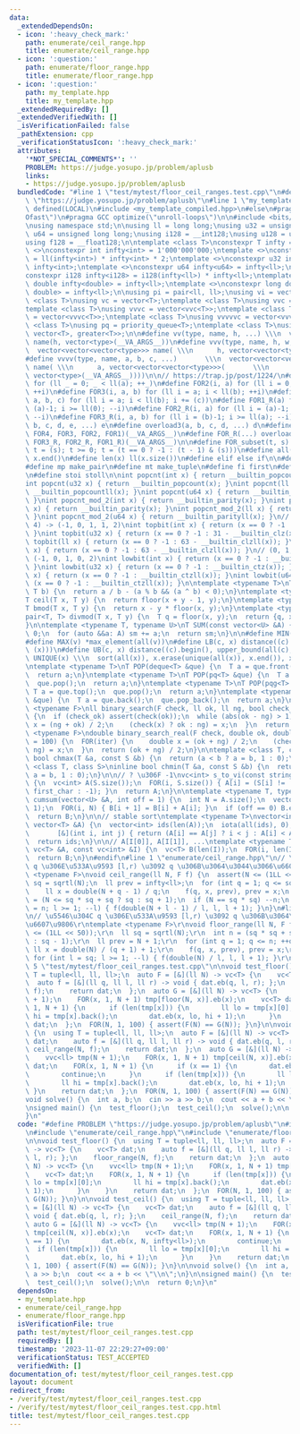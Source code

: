 ```yaml
---
data:
  _extendedDependsOn:
  - icon: ':heavy_check_mark:'
    path: enumerate/ceil_range.hpp
    title: enumerate/ceil_range.hpp
  - icon: ':question:'
    path: enumerate/floor_range.hpp
    title: enumerate/floor_range.hpp
  - icon: ':question:'
    path: my_template.hpp
    title: my_template.hpp
  _extendedRequiredBy: []
  _extendedVerifiedWith: []
  _isVerificationFailed: false
  _pathExtension: cpp
  _verificationStatusIcon: ':heavy_check_mark:'
  attributes:
    '*NOT_SPECIAL_COMMENTS*': ''
    PROBLEM: https://judge.yosupo.jp/problem/aplusb
    links:
    - https://judge.yosupo.jp/problem/aplusb
  bundledCode: "#line 1 \"test/mytest/floor_ceil_ranges.test.cpp\"\n#define PROBLEM\
    \ \"https://judge.yosupo.jp/problem/aplusb\"\n#line 1 \"my_template.hpp\"\n#if\
    \ defined(LOCAL)\n#include <my_template_compiled.hpp>\n#else\n#pragma GCC optimize(\"\
    Ofast\")\n#pragma GCC optimize(\"unroll-loops\")\n\n#include <bits/stdc++.h>\n\
    \nusing namespace std;\n\nusing ll = long long;\nusing u32 = unsigned int;\nusing\
    \ u64 = unsigned long long;\nusing i128 = __int128;\nusing u128 = unsigned __int128;\n\
    using f128 = __float128;\n\ntemplate <class T>\nconstexpr T infty = 0;\ntemplate\
    \ <>\nconstexpr int infty<int> = 1'000'000'000;\ntemplate <>\nconstexpr ll infty<ll>\
    \ = ll(infty<int>) * infty<int> * 2;\ntemplate <>\nconstexpr u32 infty<u32> =\
    \ infty<int>;\ntemplate <>\nconstexpr u64 infty<u64> = infty<ll>;\ntemplate <>\n\
    constexpr i128 infty<i128> = i128(infty<ll>) * infty<ll>;\ntemplate <>\nconstexpr\
    \ double infty<double> = infty<ll>;\ntemplate <>\nconstexpr long double infty<long\
    \ double> = infty<ll>;\n\nusing pi = pair<ll, ll>;\nusing vi = vector<ll>;\ntemplate\
    \ <class T>\nusing vc = vector<T>;\ntemplate <class T>\nusing vvc = vector<vc<T>>;\n\
    template <class T>\nusing vvvc = vector<vvc<T>>;\ntemplate <class T>\nusing vvvvc\
    \ = vector<vvvc<T>>;\ntemplate <class T>\nusing vvvvvc = vector<vvvvc<T>>;\ntemplate\
    \ <class T>\nusing pq = priority_queue<T>;\ntemplate <class T>\nusing pqg = priority_queue<T,\
    \ vector<T>, greater<T>>;\n\n#define vv(type, name, h, ...) \\\n  vector<vector<type>>\
    \ name(h, vector<type>(__VA_ARGS__))\n#define vvv(type, name, h, w, ...)   \\\n\
    \  vector<vector<vector<type>>> name( \\\n      h, vector<vector<type>>(w, vector<type>(__VA_ARGS__)))\n\
    #define vvvv(type, name, a, b, c, ...)       \\\n  vector<vector<vector<vector<type>>>>\
    \ name( \\\n      a, vector<vector<vector<type>>>(       \\\n             b, vector<vector<type>>(c,\
    \ vector<type>(__VA_ARGS__))))\n\n// https://trap.jp/post/1224/\n#define FOR1(a)\
    \ for (ll _ = 0; _ < ll(a); ++_)\n#define FOR2(i, a) for (ll i = 0; i < ll(a);\
    \ ++i)\n#define FOR3(i, a, b) for (ll i = a; i < ll(b); ++i)\n#define FOR4(i,\
    \ a, b, c) for (ll i = a; i < ll(b); i += (c))\n#define FOR1_R(a) for (ll i =\
    \ (a)-1; i >= ll(0); --i)\n#define FOR2_R(i, a) for (ll i = (a)-1; i >= ll(0);\
    \ --i)\n#define FOR3_R(i, a, b) for (ll i = (b)-1; i >= ll(a); --i)\n#define overload4(a,\
    \ b, c, d, e, ...) e\n#define overload3(a, b, c, d, ...) d\n#define FOR(...) overload4(__VA_ARGS__,\
    \ FOR4, FOR3, FOR2, FOR1)(__VA_ARGS__)\n#define FOR_R(...) overload3(__VA_ARGS__,\
    \ FOR3_R, FOR2_R, FOR1_R)(__VA_ARGS__)\n\n#define FOR_subset(t, s) \\\n  for (ll\
    \ t = (s); t >= 0; t = (t == 0 ? -1 : (t - 1) & (s)))\n#define all(x) x.begin(),\
    \ x.end()\n#define len(x) ll(x.size())\n#define elif else if\n\n#define eb emplace_back\n\
    #define mp make_pair\n#define mt make_tuple\n#define fi first\n#define se second\n\
    \n#define stoi stoll\n\nint popcnt(int x) { return __builtin_popcount(x); }\n\
    int popcnt(u32 x) { return __builtin_popcount(x); }\nint popcnt(ll x) { return\
    \ __builtin_popcountll(x); }\nint popcnt(u64 x) { return __builtin_popcountll(x);\
    \ }\nint popcnt_mod_2(int x) { return __builtin_parity(x); }\nint popcnt_mod_2(u32\
    \ x) { return __builtin_parity(x); }\nint popcnt_mod_2(ll x) { return __builtin_parityll(x);\
    \ }\nint popcnt_mod_2(u64 x) { return __builtin_parityll(x); }\n// (0, 1, 2, 3,\
    \ 4) -> (-1, 0, 1, 1, 2)\nint topbit(int x) { return (x == 0 ? -1 : 31 - __builtin_clz(x));\
    \ }\nint topbit(u32 x) { return (x == 0 ? -1 : 31 - __builtin_clz(x)); }\nint\
    \ topbit(ll x) { return (x == 0 ? -1 : 63 - __builtin_clzll(x)); }\nint topbit(u64\
    \ x) { return (x == 0 ? -1 : 63 - __builtin_clzll(x)); }\n// (0, 1, 2, 3, 4) ->\
    \ (-1, 0, 1, 0, 2)\nint lowbit(int x) { return (x == 0 ? -1 : __builtin_ctz(x));\
    \ }\nint lowbit(u32 x) { return (x == 0 ? -1 : __builtin_ctz(x)); }\nint lowbit(ll\
    \ x) { return (x == 0 ? -1 : __builtin_ctzll(x)); }\nint lowbit(u64 x) { return\
    \ (x == 0 ? -1 : __builtin_ctzll(x)); }\n\ntemplate <typename T>\nT floor(T a,\
    \ T b) {\n  return a / b - (a % b && (a ^ b) < 0);\n}\ntemplate <typename T>\n\
    T ceil(T x, T y) {\n  return floor(x + y - 1, y);\n}\ntemplate <typename T>\n\
    T bmod(T x, T y) {\n  return x - y * floor(x, y);\n}\ntemplate <typename T>\n\
    pair<T, T> divmod(T x, T y) {\n  T q = floor(x, y);\n  return {q, x - q * y};\n\
    }\n\ntemplate <typename T, typename U>\nT SUM(const vector<U> &A) {\n  T sm =\
    \ 0;\n  for (auto &&a: A) sm += a;\n  return sm;\n}\n\n#define MIN(v) *min_element(all(v))\n\
    #define MAX(v) *max_element(all(v))\n#define LB(c, x) distance((c).begin(), lower_bound(all(c),\
    \ (x)))\n#define UB(c, x) distance((c).begin(), upper_bound(all(c), (x)))\n#define\
    \ UNIQUE(x) \\\n  sort(all(x)), x.erase(unique(all(x)), x.end()), x.shrink_to_fit()\n\
    \ntemplate <typename T>\nT POP(deque<T> &que) {\n  T a = que.front();\n  que.pop_front();\n\
    \  return a;\n}\ntemplate <typename T>\nT POP(pq<T> &que) {\n  T a = que.top();\n\
    \  que.pop();\n  return a;\n}\ntemplate <typename T>\nT POP(pqg<T> &que) {\n \
    \ T a = que.top();\n  que.pop();\n  return a;\n}\ntemplate <typename T>\nT POP(vc<T>\
    \ &que) {\n  T a = que.back();\n  que.pop_back();\n  return a;\n}\n\ntemplate\
    \ <typename F>\nll binary_search(F check, ll ok, ll ng, bool check_ok = true)\
    \ {\n  if (check_ok) assert(check(ok));\n  while (abs(ok - ng) > 1) {\n    auto\
    \ x = (ng + ok) / 2;\n    (check(x) ? ok : ng) = x;\n  }\n  return ok;\n}\ntemplate\
    \ <typename F>\ndouble binary_search_real(F check, double ok, double ng, int iter\
    \ = 100) {\n  FOR(iter) {\n    double x = (ok + ng) / 2;\n    (check(x) ? ok :\
    \ ng) = x;\n  }\n  return (ok + ng) / 2;\n}\n\ntemplate <class T, class S>\ninline\
    \ bool chmax(T &a, const S &b) {\n  return (a < b ? a = b, 1 : 0);\n}\ntemplate\
    \ <class T, class S>\ninline bool chmin(T &a, const S &b) {\n  return (a > b ?\
    \ a = b, 1 : 0);\n}\n\n// ? \u306F -1\nvc<int> s_to_vi(const string &S, char first_char)\
    \ {\n  vc<int> A(S.size());\n  FOR(i, S.size()) { A[i] = (S[i] != '?' ? S[i] -\
    \ first_char : -1); }\n  return A;\n}\n\ntemplate <typename T, typename U>\nvector<T>\
    \ cumsum(vector<U> &A, int off = 1) {\n  int N = A.size();\n  vector<T> B(N +\
    \ 1);\n  FOR(i, N) { B[i + 1] = B[i] + A[i]; }\n  if (off == 0) B.erase(B.begin());\n\
    \  return B;\n}\n\n// stable sort\ntemplate <typename T>\nvector<int> argsort(const\
    \ vector<T> &A) {\n  vector<int> ids(len(A));\n  iota(all(ids), 0);\n  sort(all(ids),\n\
    \       [&](int i, int j) { return (A[i] == A[j] ? i < j : A[i] < A[j]); });\n\
    \  return ids;\n}\n\n// A[I[0]], A[I[1]], ...\ntemplate <typename T>\nvc<T> rearrange(const\
    \ vc<T> &A, const vc<int> &I) {\n  vc<T> B(len(I));\n  FOR(i, len(I)) B[i] = A[I[i]];\n\
    \  return B;\n}\n#endif\n#line 1 \"enumerate/ceil_range.hpp\"\n// \u5546\u304C\
    \ q \u306E\u533A\u9593 [l,r) \u3092 q \u306B\u3064\u3044\u3066\u6607\u9806\ntemplate\
    \ <typename F>\nvoid ceil_range(ll N, F f) {\n  assert(N <= (1LL << 50));\n  ll\
    \ sq = sqrtl(N);\n  ll prev = infty<ll>;\n  for (int q = 1; q <= sq; ++q) {\n\
    \    ll x = double(N + q - 1) / q;\n    f(q, x, prev), prev = x;\n  }\n  int n\
    \ = (N <= sq * sq + sq ? sq : sq + 1);\n  if (N == sq * sq) --n;\n  for (int l\
    \ = n; l >= 1; --l) { f(double(N + l - 1) / l, l, l + 1); }\n}\n#line 1 \"enumerate/floor_range.hpp\"\
    \n// \u5546\u304C q \u306E\u533A\u9593 [l,r) \u3092 q \u306B\u3064\u3044\u3066\
    \u6607\u9806\r\ntemplate <typename F>\r\nvoid floor_range(ll N, F f) {\r\n  assert(N\
    \ <= (1LL << 50));\r\n  ll sq = sqrtl(N);\r\n  int n = (sq * sq + sq <= N ? sq\
    \ : sq - 1);\r\n  ll prev = N + 1;\r\n  for (int q = 1; q <= n; ++q) {\r\n   \
    \ ll x = double(N) / (q + 1) + 1;\r\n    f(q, x, prev), prev = x;\r\n  }\r\n \
    \ for (int l = sq; l >= 1; --l) { f(double(N) / l, l, l + 1); }\r\n}\r\n#line\
    \ 5 \"test/mytest/floor_ceil_ranges.test.cpp\"\n\nvoid test_floor() {\n  using\
    \ T = tuple<ll, ll, ll>;\n  auto F = [&](ll N) -> vc<T> {\n    vc<T> dat;\n  \
    \  auto f = [&](ll q, ll l, ll r) -> void { dat.eb(q, l, r); };\n    floor_range(N,\
    \ f);\n    return dat;\n  };\n  auto G = [&](ll N) -> vc<T> {\n    vvc<ll> tmp(N\
    \ + 1);\n    FOR(x, 1, N + 1) tmp[floor(N, x)].eb(x);\n    vc<T> dat;\n    FOR(x,\
    \ 1, N + 1) {\n      if (len(tmp[x])) {\n        ll lo = tmp[x][0];\n        ll\
    \ hi = tmp[x].back();\n        dat.eb(x, lo, hi + 1);\n      }\n    }\n    return\
    \ dat;\n  };\n  FOR(N, 1, 100) { assert(F(N) == G(N)); }\n}\n\nvoid test_ceil()\
    \ {\n  using T = tuple<ll, ll, ll>;\n  auto F = [&](ll N) -> vc<T> {\n    vc<T>\
    \ dat;\n    auto f = [&](ll q, ll l, ll r) -> void { dat.eb(q, l, r); };\n   \
    \ ceil_range(N, f);\n    return dat;\n  };\n  auto G = [&](ll N) -> vc<T> {\n\
    \    vvc<ll> tmp(N + 1);\n    FOR(x, 1, N + 1) tmp[ceil(N, x)].eb(x);\n    vc<T>\
    \ dat;\n    FOR(x, 1, N + 1) {\n      if (x == 1) {\n        dat.eb(x, N, infty<ll>);\n\
    \        continue;\n      }\n      if (len(tmp[x])) {\n        ll lo = tmp[x][0];\n\
    \        ll hi = tmp[x].back();\n        dat.eb(x, lo, hi + 1);\n      }\n   \
    \ }\n    return dat;\n  };\n  FOR(N, 1, 100) { assert(F(N) == G(N)); }\n}\n\n\
    void solve() {\n  int a, b;\n  cin >> a >> b;\n  cout << a + b << \"\\n\";\n}\n\
    \nsigned main() {\n  test_floor();\n  test_ceil();\n  solve();\n\n  return 0;\n\
    }\n"
  code: "#define PROBLEM \"https://judge.yosupo.jp/problem/aplusb\"\n#include \"my_template.hpp\"\
    \n#include \"enumerate/ceil_range.hpp\"\n#include \"enumerate/floor_range.hpp\"\
    \n\nvoid test_floor() {\n  using T = tuple<ll, ll, ll>;\n  auto F = [&](ll N)\
    \ -> vc<T> {\n    vc<T> dat;\n    auto f = [&](ll q, ll l, ll r) -> void { dat.eb(q,\
    \ l, r); };\n    floor_range(N, f);\n    return dat;\n  };\n  auto G = [&](ll\
    \ N) -> vc<T> {\n    vvc<ll> tmp(N + 1);\n    FOR(x, 1, N + 1) tmp[floor(N, x)].eb(x);\n\
    \    vc<T> dat;\n    FOR(x, 1, N + 1) {\n      if (len(tmp[x])) {\n        ll\
    \ lo = tmp[x][0];\n        ll hi = tmp[x].back();\n        dat.eb(x, lo, hi +\
    \ 1);\n      }\n    }\n    return dat;\n  };\n  FOR(N, 1, 100) { assert(F(N) ==\
    \ G(N)); }\n}\n\nvoid test_ceil() {\n  using T = tuple<ll, ll, ll>;\n  auto F\
    \ = [&](ll N) -> vc<T> {\n    vc<T> dat;\n    auto f = [&](ll q, ll l, ll r) ->\
    \ void { dat.eb(q, l, r); };\n    ceil_range(N, f);\n    return dat;\n  };\n \
    \ auto G = [&](ll N) -> vc<T> {\n    vvc<ll> tmp(N + 1);\n    FOR(x, 1, N + 1)\
    \ tmp[ceil(N, x)].eb(x);\n    vc<T> dat;\n    FOR(x, 1, N + 1) {\n      if (x\
    \ == 1) {\n        dat.eb(x, N, infty<ll>);\n        continue;\n      }\n    \
    \  if (len(tmp[x])) {\n        ll lo = tmp[x][0];\n        ll hi = tmp[x].back();\n\
    \        dat.eb(x, lo, hi + 1);\n      }\n    }\n    return dat;\n  };\n  FOR(N,\
    \ 1, 100) { assert(F(N) == G(N)); }\n}\n\nvoid solve() {\n  int a, b;\n  cin >>\
    \ a >> b;\n  cout << a + b << \"\\n\";\n}\n\nsigned main() {\n  test_floor();\n\
    \  test_ceil();\n  solve();\n\n  return 0;\n}\n"
  dependsOn:
  - my_template.hpp
  - enumerate/ceil_range.hpp
  - enumerate/floor_range.hpp
  isVerificationFile: true
  path: test/mytest/floor_ceil_ranges.test.cpp
  requiredBy: []
  timestamp: '2023-11-07 22:29:27+09:00'
  verificationStatus: TEST_ACCEPTED
  verifiedWith: []
documentation_of: test/mytest/floor_ceil_ranges.test.cpp
layout: document
redirect_from:
- /verify/test/mytest/floor_ceil_ranges.test.cpp
- /verify/test/mytest/floor_ceil_ranges.test.cpp.html
title: test/mytest/floor_ceil_ranges.test.cpp
---
```

